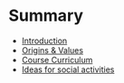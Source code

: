 # Summary

* [Introduction](README.md)
* [Origins & Values](OriginsValues.md)
* [Course Curriculum](course_curriculum.md)
* [Ideas for social activities](social_activities.md)


